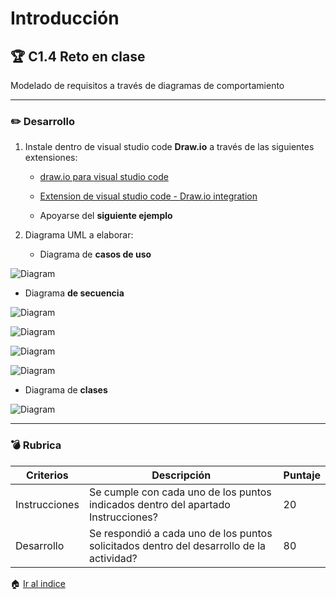 # Introducción

## :trophy: C1.4 Reto en clase

Modelado de requisitos a través de diagramas de comportamiento

___

### :pencil2: Desarrollo

1. Instale dentro de visual studio code **Draw.io** a través de las siguientes extensiones:

   - [draw.io para visual studio code](https://marketplace.visualstudio.com/items?itemName=hediet.vscode-drawio)

   - [Extension de visual studio code - Draw.io integration](https://www.youtube.com/watch?v=Y47ZlxoDWNI)

   - Apoyarse del **siguiente ejemplo**
      
     

2. Diagrama UML a elaborar:
   + Diagrama de **casos de uso**
   
![Diagram](https://raw.githubusercontent.com/Eduardo17tec/AnalisisAvanzadoDeSoftware/main/Diagrams/C1.4_CasoDeUso.png)

   + Diagrama **de secuencia**

![Diagram](https://raw.githubusercontent.com/Eduardo17tec/AnalisisAvanzadoDeSoftware/main/Diagrams/C1.4_SecuenciaAdministrador.png)

![Diagram](https://raw.githubusercontent.com/Eduardo17tec/AnalisisAvanzadoDeSoftware/main/Diagrams/C1.4_SecuenciaCliente.png)

![Diagram](https://raw.githubusercontent.com/Eduardo17tec/AnalisisAvanzadoDeSoftware/main/Diagrams/C1.4_SecuenciaDocente.png)

![Diagram](https://raw.githubusercontent.com/Eduardo17tec/AnalisisAvanzadoDeSoftware/main/Diagrams/C1.4_SecuenciaEncargado.png)
   
   + Diagrama de **clases**
   
![Diagram](https://raw.githubusercontent.com/Eduardo17tec/AnalisisAvanzadoDeSoftware/main/Diagrams/C1.4_Clases.png)
___

### :bomb: Rubrica

| Criterios     | Descripción                                                                                  | Puntaje |
| ------------- | -------------------------------------------------------------------------------------------- | ------- |
| Instrucciones | Se cumple con cada uno de los puntos indicados dentro del apartado Instrucciones?            | 20 |
| Desarrollo    | Se respondió a cada uno de los puntos solicitados dentro del desarrollo de la actividad?     | 80      |


:house: [Ir al indice](https://github.com/Eduardo17tec/AnalisisAvanzadoDeSoftware)